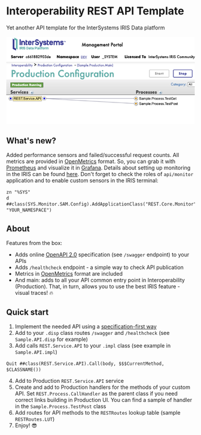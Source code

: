 # Interoperability REST API Template
Yet another API template for the InterSystems IRIS Data platform<br><br>
![Production](https://raw.githubusercontent.com/ogurecapps/ogurecapps.github.io/refs/heads/master/screen.png)
## What's new?
Added performance sensors and failed/successful request counts. All metrics are provided in [OpenMetrics](https://openmetrics.io) format. So, you can grab it with [Prometheus](https://prometheus.io) and visualize it in [Grafana](https://grafana.com). Details about setting up monitoring in the IRIS can be found [here](https://docs.intersystems.com/irislatest/csp/docbook/DocBook.UI.Page.cls?KEY=GCM_rest). Don't forget to check the roles of `api/monitor` application and to enable custom sensors in the IRIS terminal:
```
zn "%SYS"
d ##class(SYS.Monitor.SAM.Config).AddApplicationClass("REST.Core.Monitor", "YOUR_NAMESPACE")
```
## About
Features from the box:

- Adds online [OpenAPI 2.0](https://github.com/OAI/OpenAPI-Specification/blob/master/versions/2.0.md) specification (see `/swagger` endpoint) to your APIs
- Adds `/healthcheck` endpoint - a simple way to check API publication
- Metrics in [OpenMetrics](https://openmetrics.io) format are included
- And main: adds to all your API common entry point in Interoperability (Production). That, in turn, allows you to use the best IRIS feature - visual traces! :fire:
## Quick start
1. Implement the needed API using a [specification-first way](https://docs.intersystems.com/irislatest/csp/docbook/DocBook.UI.Page.cls?KEY=GREST_intro)
2. Add to your `.disp` class routes `/swagger` and `/healthcheck` (see `Sample.API.disp` for example)
3. Add calls `REST.Service.API` to your `.impl` class (see example in `Sample.API.impl`)
```
Quit ##class(REST.Service.API).Call(body, $$$CurrentMethod, $CLASSNAME())
```
4. Add to Production `REST.Service.API` service
5. Create and add to Production handlers for the methods of your custom API. Set `REST.Process.CallHandler` as the parent class if you need correct links building in Production UI. You can find a sample of handler in the `Sample.Process.TestPost` class
6. Add routes for API methods to the `RESTRoutes` lookup table (sample `RESTRoutes.LUT`)
7. Enjoy! :sunglasses: